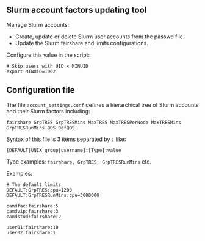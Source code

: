 Slurm account factors updating tool
------------------------------------

Manage Slurm accounts:

* Create, update or delete Slurm user accounts from the passwd file.
* Update the Slurm fairshare and limits configurations.

Configure this value in the script:

```
# Skip users with UID < MINUID
export MINUID=1002
```

Configuration file
------------------

The file ```account_settings.conf``` defines a hierarchical tree of Slurm accounts and their
Slurm factors including:

```
fairshare GrpTRES GrpTRESMins MaxTRES MaxTRESPerNode MaxTRESMins GrpTRESRunMins QOS DefQOS
```

Syntax of this file is 3 items separated by ```:``` like:

```
[DEFAULT|UNIX_group|username]:[Type]:value
```

Type examples: ```fairshare, GrpTRES, GrpTRESRunMins``` etc.

Examples:

```
# The default limits
DEFAULT:GrpTRES:cpu=1200
DEFAULT:GrpTRESRunMins:cpu=3000000

camdfac:fairshare:5
camdvip:fairshare:3
camdstud:fairshare:2

user01:fairshare:10
user02:fairshare:1
```
